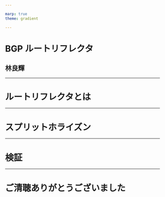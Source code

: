 ```yaml
---

marp: true
theme: gradient

---
```


# BGP ルートリフレクタ
## 林良輝

--- 

# ルートリフレクタとは

--- 

# スプリットホライズン

---

# 検証

--- 

# ご清聴ありがとうございました
